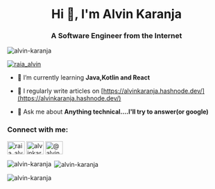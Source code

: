 <h1 align="center">Hi 👋, I'm Alvin Karanja</h1>
<h3 align="center">A Software Engineer from the Internet</h3>

<p align="left"> <img src="https://komarev.com/ghpvc/?username=alvin-karanja&label=Profile%20views&color=0e75b6&style=flat" alt="alvin-karanja" /> </p>

<p align="left"> <a href="https://twitter.com/raia_alvin" target="blank"><img src="https://img.shields.io/twitter/follow/raia_alvin?logo=twitter&style=for-the-badge" alt="raia_alvin" /></a> </p>

- 🌱 I’m currently learning **Java,Kotlin and React**

- 📝 I regularly write articles on [https://alvinkaranja.hashnode.dev/](https://alvinkaranja.hashnode.dev/)

- 💬 Ask me about **Anything technical....I'll try to answer(or google)**

<h3 align="left">Connect with me:</h3>
<p align="left">
<a href="https://twitter.com/raia_alvin" target="blank"><img align="center" src="https://raw.githubusercontent.com/rahuldkjain/github-profile-readme-generator/master/src/images/icons/Social/twitter.svg" alt="raia_alvin" height="30" width="40" /></a>
<a href="https://linkedin.com/in/alvinkaranja" target="blank"><img align="center" src="https://raw.githubusercontent.com/rahuldkjain/github-profile-readme-generator/master/src/images/icons/Social/linked-in-alt.svg" alt="alvinkaranja" height="30" width="40" /></a>
<a href="https://hashnode.com/@alvinraia" target="blank"><img align="center" src="https://raw.githubusercontent.com/rahuldkjain/github-profile-readme-generator/master/src/images/icons/Social/hashnode.svg" alt="@alvinraia" height="30" width="40" /></a>
</p>

<p><img align="left" src="https://github-readme-stats.vercel.app/api/top-langs?username=alvin-karanja&show_icons=true&locale=en&layout=compact" alt="alvin-karanja" /></p>

<p>&nbsp;<img align="center" src="https://github-readme-stats.vercel.app/api?username=alvin-karanja&show_icons=true&locale=en" alt="alvin-karanja" /></p>

<p><img align="center" src="https://github-readme-streak-stats.herokuapp.com/?user=alvin-karanja&" alt="alvin-karanja" /></p>
